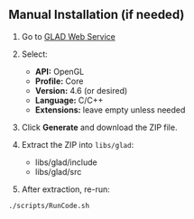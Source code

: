 
## Manual Installation (if needed)

1. Go to [GLAD Web Service](https://glad.dav1d.de/)  
2. Select:
   - **API:** OpenGL
   - **Profile:** Core
   - **Version:** 4.6 (or desired)
   - **Language:** C/C++
   - **Extensions:** leave empty unless needed
3. Click **Generate** and download the ZIP file.
4. Extract the ZIP into `libs/glad`:
   - libs/glad/include
   - libs/glad/src

1. After extraction, re-run:

```bash
./scripts/RunCode.sh
```


